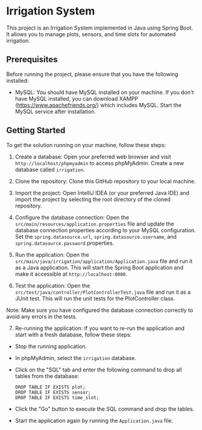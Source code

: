 # Irrigation System

This project is an Irrigation System implemented in Java using Spring Boot. It allows you to manage plots, sensors, and time slots for automated irrigation.

## Prerequisites

Before running the project, please ensure that you have the following installed:

- MySQL: You should have MySQL installed on your machine. If you don't have MySQL installed, you can download XAMPP (https://www.apachefriends.org/) which includes MySQL. Start the MySQL service after installation.

## Getting Started

To get the solution running on your machine, follow these steps:

1. Create a database: Open your preferred web browser and visit `http://localhost/phpmyadmin` to access phpMyAdmin. Create a new database called `irrigation`.

2. Clone the repository: Clone this GitHub repository to your local machine.

3. Import the project: Open IntelliJ IDEA (or your preferred Java IDE) and import the project by selecting the root directory of the cloned repository.

4. Configure the database connection: Open the `src/main/resources/application.properties` file and update the database connection properties according to your MySQL configuration. Set the `spring.datasource.url`, `spring.datasource.username`, and `spring.datasource.password` properties.

5. Run the application: Open the `src/main/java/irrigation/application/Application.java` file and run it as a Java application. This will start the Spring Boot application and make it accessible at `http://localhost:8080`.

6. Test the application: Open the `src/test/java/controller/PlotControllerTest.java` file and run it as a JUnit test. This will run the unit tests for the PlotController class.

Note: Make sure you have configured the database connection correctly to avoid any errors in the tests.

7. Re-running the application: If you want to re-run the application and start with a fresh database, follow these steps:

- Stop the running application.
- In phpMyAdmin, select the `irrigation` database.
- Click on the "SQL" tab and enter the following command to drop all tables from the database:

  ```
  DROP TABLE IF EXISTS plot;
  DROP TABLE IF EXISTS sensor;
  DROP TABLE IF EXISTS time_slot;
  ```

- Click the "Go" button to execute the SQL command and drop the tables.
- Start the application again by running the `Application.java` file.


